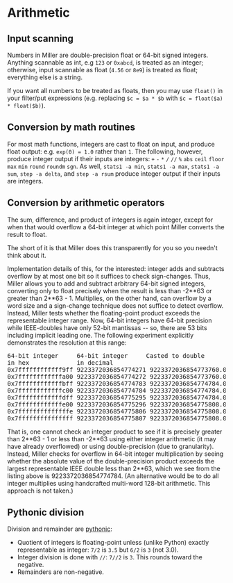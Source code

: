 <!---  PLEASE DO NOT EDIT DIRECTLY. EDIT THE .md.in FILE PLEASE. --->
# Arithmetic

## Input scanning

Numbers in Miller are double-precision float or 64-bit signed integers. Anything scannable as int, e.g `123` or `0xabcd`, is treated as an integer; otherwise, input scannable as float (`4.56` or `8e9`) is treated as float; everything else is a string.

If you want all numbers to be treated as floats, then you may use `float()` in your filter/put expressions (e.g. replacing `$c = $a * $b` with `$c = float($a) * float($b)`).

<!--- TODO: probably remove this entirely for Miller6.
Or, more simply, use `mlr filter -F` and `mlr put -F` which forces all numeric input, whether from expression literals or field values, to float. Likewise `mlr stats1 -F` and `mlr step -F` force integerable accumulators (such as `count`) to be done in floating-point.
-->

## Conversion by math routines

For most math functions, integers are cast to float on input, and produce float output: e.g. `exp(0) = 1.0` rather than `1`.  The following, however, produce integer output if their inputs are integers: `+` `-` `*` `/` `//` `%` `abs` `ceil` `floor` `max` `min` `round` `roundm` `sgn`. As well, `stats1 -a min`, `stats1 -a max`, `stats1 -a sum`, `step -a delta`, and `step -a rsum` produce integer output if their inputs are integers.

## Conversion by arithmetic operators

The sum, difference, and product of integers is again integer, except for when that would overflow a 64-bit integer at which point Miller converts the result to float.

The short of it is that Miller does this transparently for you so you needn't think about it.

Implementation details of this, for the interested: integer adds and subtracts overflow by at most one bit so it suffices to check sign-changes. Thus, Miller allows you to add and subtract arbitrary 64-bit signed integers, converting only to float precisely when the result is less than -2\*\*63 or greater than 2\*\*63 - 1.  Multiplies, on the other hand, can overflow by a word size and a sign-change technique does not suffice to detect overflow. Instead, Miller tests whether the floating-point product exceeds the representable integer range. Now, 64-bit integers have 64-bit precision while IEEE-doubles have only 52-bit mantissas -- so, there are 53 bits including implicit leading one.  The following experiment explicitly demonstrates the resolution at this range:

<pre class="pre-non-highlight-non-pair">
64-bit integer     64-bit integer     Casted to double           Back to 64-bit
in hex             in decimal                                    integer
0x7ffffffffffff9ff 9223372036854774271 9223372036854773760.000000 0x7ffffffffffff800
0x7ffffffffffffa00 9223372036854774272 9223372036854773760.000000 0x7ffffffffffff800
0x7ffffffffffffbff 9223372036854774783 9223372036854774784.000000 0x7ffffffffffffc00
0x7ffffffffffffc00 9223372036854774784 9223372036854774784.000000 0x7ffffffffffffc00
0x7ffffffffffffdff 9223372036854775295 9223372036854774784.000000 0x7ffffffffffffc00
0x7ffffffffffffe00 9223372036854775296 9223372036854775808.000000 0x8000000000000000
0x7ffffffffffffffe 9223372036854775806 9223372036854775808.000000 0x8000000000000000
0x7fffffffffffffff 9223372036854775807 9223372036854775808.000000 0x8000000000000000
</pre>

That is, one cannot check an integer product to see if it is precisely greater than 2\*\*63 - 1 or less than -2\*\*63 using either integer arithmetic (it may have already overflowed) or using double-precision (due to granularity).  Instead, Miller checks for overflow in 64-bit integer multiplication by seeing whether the absolute value of the double-precision product exceeds the largest representable IEEE double less than 2\*\*63, which we see from the listing above is 9223372036854774784. (An alternative would be to do all integer multiplies using handcrafted multi-word 128-bit arithmetic.  This approach is not taken.)

## Pythonic division

Division and remainder are [pythonic](http://python-history.blogspot.com/2010/08/why-pythons-integer-division-floors.html):

* Quotient of integers is floating-point unless (unlike Python) exactly representable as integer: `7/2` is `3.5` but `6/2` is `3` (not 3.0).
* Integer division is done with `//`: `7//2` is `3`.  This rounds toward the negative.
* Remainders are non-negative.
